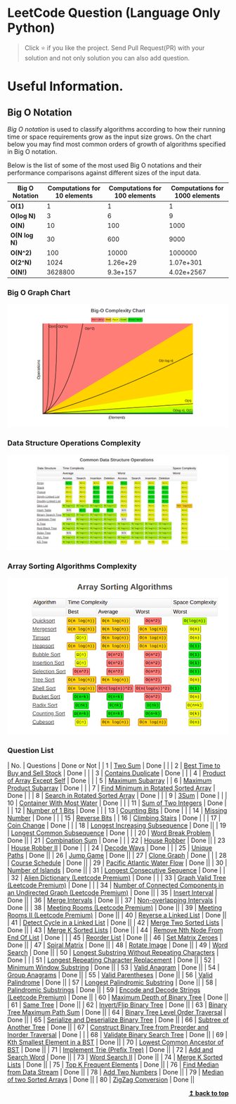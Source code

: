 # LeetCode Question (Language Only Python)

> Click :star: if you like the project. Send Pull Request(PR) with your solution and not only solution you can also add question.

# Useful Information.

## Big O Notation

_Big O notation_ is used to classify algorithms according to how their running time or space requirements grow as the input size grows.
On the chart below you may find most common orders of growth of algorithms specified in Big O notation.

Below is the list of some of the most used Big O notations and their performance comparisons against different sizes of the input data.

| Big O Notation | Computations for 10 elements | Computations for 100 elements | Computations for 1000 elements |
| -------------- | ---------------------------- | ----------------------------- | ------------------------------ |
| **O(1)**       | 1                            | 1                             | 1                              |
| **O(log N)**   | 3                            | 6                             | 9                              |
| **O(N)**       | 10                           | 100                           | 1000                           |
| **O(N log N)** | 30                           | 600                           | 9000                           |
| **O(N^2)**     | 100                          | 10000                         | 1000000                        |
| **O(2^N)**     | 1024                         | 1.26e+29                      | 1.07e+301                      |
| **O(N!)**      | 3628800                      | 9.3e+157                      | 4.02e+2567                     |

### Big O Graph Chart

![Screenshots](./assets/graph.png)

### Data Structure Operations Complexity

![Screenshots](./assets/commonDataStructure.png)

### Array Sorting Algorithms Complexity

![Screenshots](./assets/sorting.png)

### Question List

| No. | Questions | Done or Not |
| 1 | [Two Sum](https://github.com/rahulpandey70/LeetCode-Questions/blob/master/Array/TwoSum.py) | Done | |
| 2 | [Best Time to Buy and Sell Stock](https://github.com/rahulpandey70/LeetCode-Questions/blob/master/Array/StockBuySell.py) | Done | |
| 3 | [Contains Duplicate](https://github.com/rahulpandey70/LeetCode-Questions/blob/master/Array/ContainsDuplicate.py) | Done | |
| 4 | [Product of Array Except Self](https://github.com/rahulpandey70/LeetCode-Questions/blob/master/Array/Productofarrayexceptself.py) | Done | |
| 5 | [Maximum Subarray](https://github.com/rahulpandey70/LeetCode-Questions/blob/master/Array/MaximumSubarray.py) |
| 6 | [Maximum Product Subarray](https://github.com/rahulpandey70/LeetCode-Questions/blob/master/Array/MaximumProductSubarray.py) | Done | |
| 7 | [Find Minimum in Rotated Sorted Array](https://github.com/rahulpandey70/LeetCode-Questions/blob/master/Array/FindMinimuminRotatedSortedArray.py) | Done | |
| 8 | [Search in Rotated Sorted Array](https://github.com/rahulpandey70/LeetCode-Questions/blob/master/Array/SearchinRotatedSortedArray.py) | Done | |
| 9 | [3Sum](https://github.com/rahulpandey70/LeetCode-Questions/blob/master/Array/3Sum.py) | Done | |
| 10 | [Container With Most Water](https://github.com/rahulpandey70/LeetCode-Questions/blob/master/Array/ContainerWithMostWater.py) | Done | |
| 11 | [Sum of Two Integers](https://github.com/rahulpandey70/LeetCode-Questions/blob/master/Solution's/SumoftwoIntegers.py) | Done | |
| 12 | [Number of 1 Bits](https://github.com/rahulpandey70/LeetCode-Questions/blob/master/Solution's/Numberof1Bits.py) | Done | |
| 13 | [Counting Bits](https://github.com/rahulpandey70/LeetCode-Questions/blob/master/Solution's/CountingBits.py) | Done | |
| 14 | [Missing Number](https://github.com/rahulpandey70/LeetCode-Questions/blob/master/Solution's/MissingNumber.py) | Done | |
| 15 | [Reverse Bits]() |
| 16 | [Climbing Stairs](https://github.com/rahulpandey70/LeetCode-Questions/blob/master/Solution's/ClimbingStairs.py) | Done | |
| 17 | [Coin Change]() | Done | |
| 18 | [Longest Increasing Subsequence]() | Done ||
| 19 | [Longest Common Subsequence]() | Done | |
| 20 | [Word Break Problem]() | Done ||
| 21 | [Combination Sum]() | Done | |
| 22 | [House Robber]() | Done ||
| 23 | [House Robber II]() | Done | |
| 24 | [Decode Ways]() | Done | |
| 25 | [Unique Paths]() | Done ||
| 26 | [Jump Game]() | Done ||
| 27 | [Clone Graph]() | Done | |
| 28 | [Course Schedule]() | Done ||
| 29 | [Pacific Atlantic Water Flow]() | Done ||
| 30 | [Number of Islands]() | Done ||
| 31 | [Longest Consecutive Sequence]() | Done | |
| 32 | [Alien Dictionary (Leetcode Premium)]() | Done | |
| 33 | [Graph Valid Tree (Leetcode Premium)]() | Done | |
| 34 | [Number of Connected Components in an Undirected Graph (Leetcode Premium)]() | Done ||
| 35 | [Insert Interval]() | Done ||
| 36 | [Merge Intervals]() | Done ||
| 37 | [Non-overlapping Intervals]() | Done ||
| 38 | [Meeting Rooms (Leetcode Premium)]() | Done ||
| 39 | [Meeting Rooms II (Leetcode Premium)]() | Done ||
| 40 | [Reverse a Linked List]() | Done ||
| 41 | [Detect Cycle in a Linked List]() | Done ||
| 42 | [Merge Two Sorted Lists]() | Done ||
| 43 | [Merge K Sorted Lists]() | Done ||
| 44 | [Remove Nth Node From End Of List]() | Done | |
| 45 | [Reorder List]() | Done ||
| 46 | [Set Matrix Zeroes]() | Done ||
| 47 | [Spiral Matrix]() | Done ||
| 48 | [Rotate Image]() | Done ||
| 49 | [Word Search]() | Done ||
| 50 | [Longest Substring Without Repeating Characters]() | Done | |
| 51 | [Longest Repeating Character Replacement]() | Done ||
| 52 | [Minimum Window Substring]() | Done ||
| 53 | [Valid Anagram]() | Done ||
| 54 | [Group Anagrams]() | Done ||
| 55 | [Valid Parentheses]() | Done ||
| 56 | [Valid Palindrome]() | Done ||
| 57 | [Longest Palindromic Substring]() | Done ||
| 58 | [Palindromic Substrings]() | Done ||
| 59 | [Encode and Decode Strings (Leetcode Premium)]() | Done ||
| 60 | [Maximum Depth of Binary Tree]() | Done ||
| 61 | [Same Tree]() | Done ||
| 62 | [Invert/Flip Binary Tree]() | Done ||
| 63 | [Binary Tree Maximum Path Sum]() | Done ||
| 64 | [Binary Tree Level Order Traversal]() | Done ||
| 65 | [Serialize and Deserialize Binary Tree]() | Done ||
| 66 | [Subtree of Another Tree]() | Done ||
| 67 | [Construct Binary Tree from Preorder and Inorder Traversal]() | Done | |
| 68 | [Validate Binary Search Tree]() | Done ||
| 69 | [Kth Smallest Element in a BST]() | Done ||
| 70 | [Lowest Common Ancestor of BST]() | Done ||
| 71 | [Implement Trie (Prefix Tree)]() | Done ||
| 72 | [Add and Search Word]() | Done ||
| 73 | [Word Search II]() | Done ||
| 74 | [Merge K Sorted Lists]() | Done ||
| 75 | [Top K Frequent Elements]() | Done ||
| 76 | [Find Median from Data Stream]() | Done ||
| 78 | [Add Two Numbers]() | Done ||
| 79 | [Median of two Sorted Arrays]() | Done ||
| 80 | [ZigZag Conversion]() | Done ||

<div align="right">
    <b><a href="#">↥ back to top</a></b>
</div>
